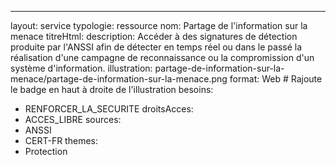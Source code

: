 ---
layout: service
typologie: ressource
nom: Partage de l'information sur la menace
titreHtml: 
description: Accéder à des signatures de détection produite par l'ANSSI afin de détecter en temps réel ou dans le passé la réalisation d'une campagne de reconnaissance ou la compromission d'un système d'information.
illustration: partage-de-information-sur-la-menace/partage-de-information-sur-la-menace.png
format: Web # Rajoute le badge en haut à droite de l'illustration
besoins:
  - RENFORCER_LA_SECURITE
droitsAcces:
  - ACCES_LIBRE
sources:
  - ANSSI
  - CERT-FR
themes:
  - Protection